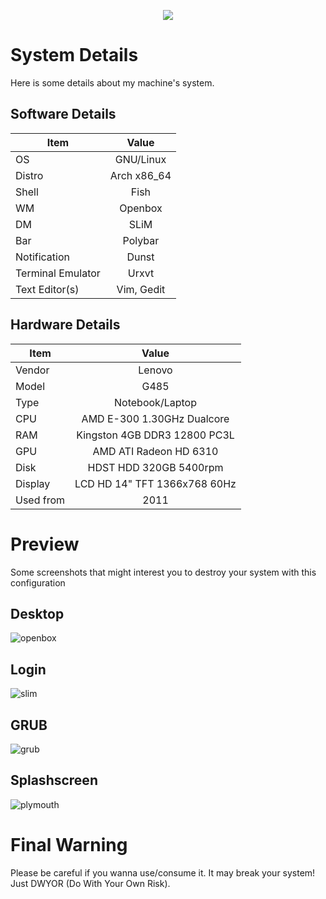 <p align="center">
	<a name="top" href="https://github.com/anwareset/my_dotfiles"><img src="http://dotfiles.github.io/images/dotfiles-logo.png"></a>
</p>


# System Details
Here is some details about my machine's system.
## Software Details
| Item                     | Value                  |
| ------------------------ |:----------------------:|
| OS                       | GNU/Linux              |
| Distro                   | Arch x86_64            |
| Shell                    | Fish                   |
| WM                       | Openbox                |
| DM                       | SLiM                   |
| Bar                 	   | Polybar                |
| Notification             | Dunst                  |
| Terminal Emulator        | Urxvt                  |
| Text Editor(s)           | Vim, Gedit             |

## Hardware Details
| Item      | Value                        |
| ----------|:----------------------------:|
| Vendor    | Lenovo                       |
| Model     | G485                         |
| Type      | Notebook/Laptop              |
| CPU       | AMD E-300 1.30GHz Dualcore   |
| RAM       | Kingston 4GB DDR3 12800 PC3L |
| GPU       | AMD ATI Radeon HD 6310       |
| Disk      | HDST HDD 320GB 5400rpm       |
| Display   | LCD HD 14" TFT 1366x768 60Hz |
| Used from | 2011                         |


# Preview
Some screenshots that might interest you to destroy your system with this configuration
## Desktop
![openbox](https://github.com/anwareset/my-dotfiles/raw/master/scrot1.png)
## Login
![slim](https://github.com/anwareset/my-dotfiles/raw/master/scrot2.png)
## GRUB
![grub](https://github.com/anwareset/my-dotfiles/raw/master/scrot3.jpg)
## Splashscreen
![plymouth](https://github.com/anwareset/my-dotfiles/raw/master/scrot4.jpeg)

# Final Warning
Please be careful if you wanna use/consume it. It may break your system! Just DWYOR (Do With Your Own Risk). 
